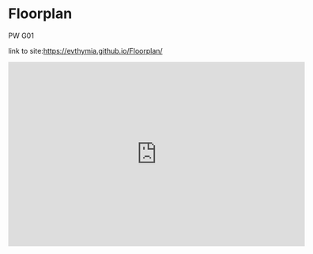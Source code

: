 # Floorplan
PW G01

link to site:https://evthymia.github.io/Floorplan/

<iframe title="PW_all" width="600" height="373.5" src="https://app.powerbi.com/view?r=eyJrIjoiMTAyNTJiOWMtNDliZC00MWVjLWExYjYtYWZlMjNiOTdmYjk1IiwidCI6ImYyMTU2NzljLWQ2ZGItNGFiZi05NmNlLTM5NWZmN2MyOTZiMCIsImMiOjh9" frameborder="0" allowFullScreen="true"></iframe>
